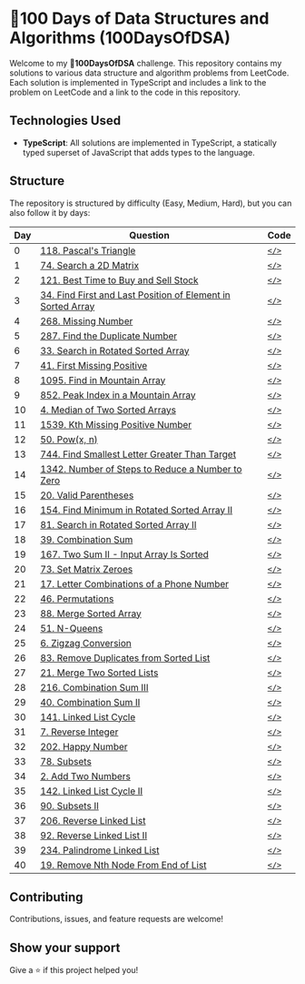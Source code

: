 # 🚀100 Days of Data Structures and Algorithms (100DaysOfDSA)

Welcome to my **🚀100DaysOfDSA** challenge. This repository contains my solutions to various data structure and algorithm problems from LeetCode. Each solution is implemented in TypeScript and includes a link to the problem on LeetCode and a link to the code in this repository.

## Technologies Used

- **TypeScript**: All solutions are implemented in TypeScript, a statically typed superset of JavaScript that adds types to the language.

## Structure

The repository is structured by difficulty (Easy, Medium, Hard), but you can also follow it by days:

| Day | Question | Code |
| --- | --- | --- |
| 0 | [118. Pascal's Triangle](https://leetcode.com/problems/pascals-triangle/) | [`</>`](/Easy/118%20Pascals%20Triangle.ts) |
| 1 | [74. Search a 2D Matrix](https://leetcode.com/problems/search-a-2d-matrix) | [`</>`](/Medium/74%20Search%20a%202D%20Matrix.ts) |
| 2 | [121. Best Time to Buy and Sell Stock](https://leetcode.com/problems/best-time-to-buy-and-sell-stock) | [`</>`](/Easy/121%20Best%20Time%20to%20Buy%20and%20Sell%20Stock.ts) |
| 3 | [34. Find First and Last Position of Element in Sorted Array](https://leetcode.com/problems/find-first-and-last-position-of-element-in-sorted-array) | [`</>`](/Medium/34%20Find%20First%20and%20Last%20Position%20of%20Element%20in%20Sorted%20Array.ts) |
| 4 | [268. Missing Number](https://leetcode.com/problems/missing-number) | [`</>`](/Easy/268%20Missing%20Number.ts) |
| 5 | [287. Find the Duplicate Number](https://leetcode.com/problems/find-the-duplicate-number) | [`</>`](/Medium/287%20Find%20the%20Duplicate%20Number.ts) |
| 6 | [33. Search in Rotated Sorted Array](https://leetcode.com/problems/search-in-rotated-sorted-array) | [`</>`](/Medium/33%20Search%20in%20Rotated%20Sorted%20Array.ts) |
| 7 | [41. First Missing Positive](https://leetcode.com/problems/first-missing-positive) | [`</>`](/Hard/41%20First%20Missing%20Positive.ts) |
| 8 | [1095. Find in Mountain Array](https://leetcode.com/problems/find-in-mountain-array/) | [`</>`](/Hard/1095%20Find%20in%20Mountain%20Array.ts) |
| 9 | [852. Peak Index in a Mountain Array](https://leetcode.com/problems/peak-index-in-a-mountain-array/description/) | [`</>`](/Medium/852%20Peak%20Index%20in%20a%20Mountain%20Array.ts) |
| 10 | [4. Median of Two Sorted Arrays](https://leetcode.com/problems/median-of-two-sorted-arrays/) | [`</>`](/Hard/4%20Median%20of%20Two%20Sorted%20Arrays.ts) |
| 11 | [1539. Kth Missing Positive Number](https://leetcode.com/problems/kth-missing-positive-number/description/) | [`</>`](/Easy/1539%20Kth%20Missing%20Positive%20Number.ts) |
| 12 | [50. Pow(x, n)](https://leetcode.com/problems/powx-n/description/) | [`</>`](</Medium//50%20Pow(x,%20n).ts>) |
| 13 | [744. Find Smallest Letter Greater Than Target](https://leetcode.com/problems/find-smallest-letter-greater-than-target/description/) | [`</>`](/Easy//744%20Find%20Smallest%20Letter%20Greater%20Than%20Target.ts) |
| 14 | [1342. Number of Steps to Reduce a Number to Zero](https://leetcode.com/problems/number-of-steps-to-reduce-a-number-to-zero/description/) | [`</>`](/Easy/1342%20Number%20of%20Steps%20to%20Reduce%20a%20Number%20to%20Zero.ts) |
| 15 | [20. Valid Parentheses](https://leetcode.com/problems/valid-parentheses/description/) | [`</>`](/Easy/20%20Valid%20Parentheses.ts) |
| 16 | [154. Find Minimum in Rotated Sorted Array II](https://leetcode.com/problems/find-minimum-in-rotated-sorted-array-ii/description/) | [`</>`](/Hard/154%20Find%20Minimum%20in%20Rotated%20Sorted%20Array%20II.ts) |
| 17 | [81. Search in Rotated Sorted Array II](https://leetcode.com/problems/search-in-rotated-sorted-array-ii/description/) | [`</>`](/Medium/81%20Search%20in%20Rotated%20Sorted%20Array%20II.ts) |
| 18 | [39. Combination Sum](https://leetcode.com/problems/combination-sum/description/) | [`</>`](/Medium/39%20Combination%20Sum.ts) |
| 19 | [167. Two Sum II - Input Array Is Sorted](https://leetcode.com/problems/two-sum-ii-input-array-is-sorted/description/) | [`</>`](/Medium/167%20Two%20Sum%20II%20-%20Input%20Array%20Is%20Sorted.ts) |
| 20 | [73. Set Matrix Zeroes](https://leetcode.com/problems/set-matrix-zeroes/description/) | [`</>`](/Medium//73%20Set%20Matrix%20Zeroes.ts) |
| 21 | [17. Letter Combinations of a Phone Number](https://leetcode.com/problems/letter-combinations-of-a-phone-number/description/) | [`</>`](/Medium//17%20Letter%20Combinations%20of%20a%20Phone%20Number.ts) |
| 22 | [46. Permutations](https://leetcode.com/problems/permutations/description/) | [`</>`](/Medium/46%20Permutations.ts) |
| 23 | [88. Merge Sorted Array](https://leetcode.com/problems/merge-sorted-array/description/) | [`</>`](/Easy/88%20Merge%20Sorted%20Array.ts) |
| 24 | [51. N-Queens](https://leetcode.com/problems/n-queens/description/) | [`</>`](/Hard/51%20N-Queens.ts) |
| 25 | [6. Zigzag Conversion](https://leetcode.com/problems/zigzag-conversion/description/) | [`</>`](/Medium/6%20Zigzag%20Conversion.ts) |
| 26 | [83. Remove Duplicates from Sorted List](https://leetcode.com/problems/remove-duplicates-from-sorted-list/description/) | [`</>`](/Easy/83%20Remove%20Duplicates%20from%20Sorted%20List.ts) |
| 27 | [21. Merge Two Sorted Lists](https://leetcode.com/problems/merge-two-sorted-lists/description/) | [`</>`](/Easy/21%20Merge%20Two%20Sorted%20Lists.ts) |
| 28 | [216. Combination Sum III](https://leetcode.com/problems/combination-sum-iii/description/) | [`</>`](/Medium/216%20Combination%20Sum%20III.ts) |
| 29 | [40. Combination Sum II](https://leetcode.com/problems/combination-sum-ii/description/) | [`</>`](/Medium/40%20Combination%20Sum%20II.ts) |
| 30 | [141. Linked List Cycle](https://leetcode.com/problems/linked-list-cycle/description/) | [`</>`](/Easy/141%20Linked%20List%20Cycle.ts) |
| 31 | [7. Reverse Integer](https://leetcode.com/problems/reverse-integer/description/) | [`</>`](/Medium/7%20Reverse%20Integer.ts) |
| 32 | [202. Happy Number](https://leetcode.com/problems/happy-number/description/) | [`</>`](/Easy/202%20Happy%20Number.ts) |
| 33 | [78. Subsets](https://leetcode.com/problems/subsets/description/) | [`</>`](/Medium/78%20Subsets.ts) |
| 34 | [2. Add Two Numbers](https://leetcode.com/problems/add-two-numbers/description/) | [`</>`](/Medium/2%20Add%20Two%20Numbers.ts) |
| 35 | [142. Linked List Cycle II](https://leetcode.com/problems/linked-list-cycle-ii/description/) | [`</>`](/Medium/142%20Linked%20List%20Cycle%20II.ts) |
| 36 | [90. Subsets II](https://leetcode.com/problems/subsets-ii/) | [`</>`](/Medium/90%20Subsets%20II.ts) |
| 37 | [206. Reverse Linked List](https://leetcode.com/problems/reverse-linked-list/description/) | [`</>`](/Easy/206%20Reverse%20Linked%20List.ts) |
| 38 | [92. Reverse Linked List II](https://leetcode.com/problems/reverse-linked-list-ii/description/) | [`</>`](/Medium/92%20Reverse%20Linked%20List%20II.ts) |
| 39 | [234. Palindrome Linked List](https://leetcode.com/problems/palindrome-linked-list/description/) | [`</>`](/Easy/234%20Palindrome%20Linked%20List.ts) |
| 40 | [19. Remove Nth Node From End of List](https://leetcode.com/problems/remove-nth-node-from-end-of-list/description/) | [`</>`](/Medium/19%20Remove%20Nth%20Node%20From%20End%20of%20List.ts) |


## Contributing

Contributions, issues, and feature requests are welcome!

## Show your support

Give a ⭐️ if this project helped you!
